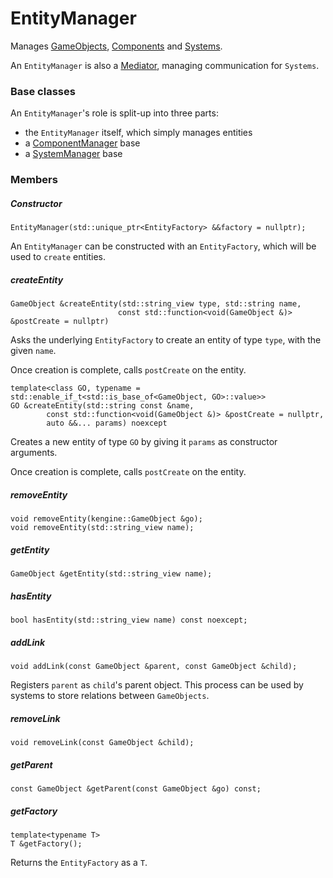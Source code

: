 # EntityManager

Manages [GameObjects](GameObject.md), [Components](Component.md) and [Systems](System.md).

An `EntityManager` is also a [Mediator](https://github.com/phiste/putils/blob/master/mediator/README.md), managing communication for `Systems`.

### Base classes

An `EntityManager`'s role is split-up into three parts:

* the `EntityManager` itself, which simply manages entities
* a [ComponentManager](ComponentManager.md) base
* a [SystemManager](SystemManager.md) base

### Members

##### Constructor

```
EntityManager(std::unique_ptr<EntityFactory> &&factory = nullptr);
```
An `EntityManager` can be constructed with an `EntityFactory`, which will be used to `create` entities.

##### createEntity

```
GameObject &createEntity(std::string_view type, std::string name,
                        const std::function<void(GameObject &)> &postCreate = nullptr)
```

Asks the underlying `EntityFactory` to create an entity of type `type`, with the given `name`.

Once creation is complete, calls `postCreate` on the entity.

```
template<class GO, typename = std::enable_if_t<std::is_base_of<GameObject, GO>::value>>
GO &createEntity(std::string const &name,
        const std::function<void(GameObject &)> &postCreate = nullptr,
        auto &&... params) noexcept
```

Creates a new entity of type `GO` by giving it `params` as constructor arguments.

Once creation is complete, calls `postCreate` on the entity.

##### removeEntity

```
void removeEntity(kengine::GameObject &go);
void removeEntity(std::string_view name);
```

##### getEntity

```
GameObject &getEntity(std::string_view name);
```

##### hasEntity

```
bool hasEntity(std::string_view name) const noexcept;
```

##### addLink

```
void addLink(const GameObject &parent, const GameObject &child);
```

Registers `parent` as `child`'s parent object. This process can be used by systems to store relations between `GameObjects`.

##### removeLink

```
void removeLink(const GameObject &child);
```

##### getParent

```
const GameObject &getParent(const GameObject &go) const;
```

##### getFactory

```
template<typename T>
T &getFactory();
```
Returns the `EntityFactory` as a `T`.
